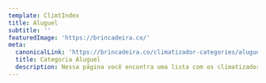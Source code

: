 ```yaml
---
template: ClimtIndex
title: Aluguel
subtitle: ''
featuredImage: 'https://brincadeira.co/'
meta:
  canonicalLink: 'https://brincadeira.co/climatizador-categories/aluguel/'
  title: Categoria Aluguel
  description: Nessa página você encontra uma lista com os climatizadores para aluguel que a Brincadeira de Criança tem para te oferecer.
---
```

